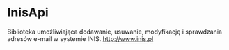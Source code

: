 InisApi
===============

Biblioteka umożliwiająca dodawanie, usuwanie, modyfikację i sprawdzania adresów e-mail w systemie INIS.
http://www.inis.pl
